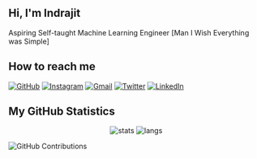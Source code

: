 ## Hi, I'm Indrajit 

Aspiring Self-taught Machine Learning Engineer  [Man I Wish Everything was Simple]

## How to reach me

[![GitHub](https://img.shields.io/badge/GitHub-000000?style=for-the-badge&logo=github&logoColor=white)](https://github.com/your-username) 
[![Instagram](https://img.shields.io/badge/Instagram-E4405F?style=for-the-badge&logo=instagram&logoColor=white)](https://instagram.com/your-username) 
[![Gmail](https://img.shields.io/badge/Gmail-D14836?style=for-the-badge&logo=gmail&logoColor=white)](mailto:your-email@gmail.com) 
[![Twitter](https://img.shields.io/badge/Twitter-1DA1F2?style=for-the-badge&logo=twitter&logoColor=white)](https://twitter.com/your-username) 
[![LinkedIn](https://img.shields.io/badge/LinkedIn-0077B5?style=for-the-badge&logo=linkedin&logoColor=white)](https://linkedin.com/in/your-username)

## My GitHub Statistics  

<p align="center">
  <img src="https://github-readme-stats.vercel.app/api?username=satoru-77&show_icons=true&theme=tokyonight&count_private=true&include_all_commits=true" alt="stats" />
  <img src="https://github-readme-stats.vercel.app/api/top-langs/?username=satoru-77&layout=compact&theme=tokyonight" alt="langs" />
</p>

![GitHub Contributions](https://ghchart.rshah.org/satoru-77)

